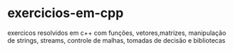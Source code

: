 # exercicios-em-cpp
exercicos resolvidos em c++ com funções, vetores,matrizes, manipulação de strings, streams, controle de malhas, tomadas de decisão e bibliotecas
